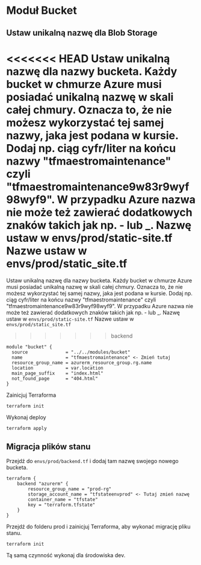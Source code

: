 # Moduł Bucket

## Ustaw unikalną nazwę dla Blob Storage

<<<<<<< HEAD
Ustaw unikalną nazwę dla nazwy bucketa. Każdy bucket w chmurze Azure musi posiadać unikalną nazwę w skali całej chmury. Oznacza to, że nie możesz wykorzystać tej samej nazwy, jaka jest podana w kursie. Dodaj np. ciąg cyfr/liter na końcu nazwy "tfmaestromaintenance" czyli "tfmaestromaintenance9w83r9wyf98wyf9".  W przypadku Azure nazwa nie może też zawierać dodatkowych znaków takich jak np. - lub _. Nazwę ustaw w envs/prod/static-site.tf
Nazwe ustaw w envs/prod/static_site.tf
=======
Ustaw unikalną nazwę dla nazwy bucketa. Każdy bucket w chmurze Azure musi posiadać unikalną nazwę w skali całej chmury. Oznacza to, że nie możesz wykorzystać tej samej nazwy, jaka jest podana w kursie. Dodaj np. ciąg cyfr/liter na końcu nazwy "tfmaestromaintenance" czyli "tfmaestromaintenance9w83r9wyf98wyf9".  W przypadku Azure nazwa nie może też zawierać dodatkowych znaków takich jak np. - lub _. Nazwę ustaw w `envs/prod/static-site.tf`
Nazwe ustaw w `envs/prod/static_site.tf`
>>>>>>> backend

```
module "bucket" {
  source              = "../../modules/bucket"
  name                = "tfmaestromaintenance" <- Zmień tutaj
  resource_group_name = azurerm_resource_group.rg.name
  location            = var.location
  main_page_suffix    = "index.html"
  not_found_page      = "404.html"
}
```
Zainicjuj Terraforma

```
terraform init
```
Wykonaj deploy

```
terraform apply
```

## Migracja plików stanu

Przejdź do `envs/prod/backend.tf` i dodaj tam nazwę swojego nowego bucketa. 

```
terraform {
    backend "azurerm" {
        resource_group_name = "prod-rg"
        storage_account_name = "tfstateenvprod" <- Tutaj zmień nazwę
        container_name = "tfstate"
        key = "terraform.tfstate"
    }
}
```

Przejdź do folderu prod i zainicjuj Terraforma, aby wykonać migrację pliku stanu.
```
terraform init
```

Tą samą czynność wykonaj dla środowiska dev.
